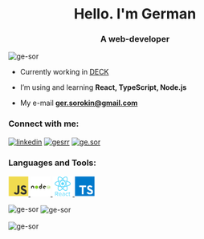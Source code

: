 <h1 align="center">Hello. I'm German</h1>
<h3 align="center">A web-developer</h3>

<p align="left"> <img src="https://komarev.com/ghpvc/?username=ge-sor&label=Profile%20views&color=0e75b6&style=flat" alt="ge-sor" /> </p>

- Currently working in [DECK](https://deck.lc/)

- I’m using and learning **React, TypeScript, Node.js**

- My e-mail **ger.sorokin@gmail.com**

<h3 align="left">Connect with me:</h3>
<p align="left">
<a href="https://www.linkedin.com/in/gesor" target="blank"><img align="center" src="https://raw.githubusercontent.com/rahuldkjain/github-profile-readme-generator/master/src/images/icons/Social/linked-in-alt.svg" alt="linkedin" height="30" width="40" /></a>
<a href="https://fb.com/gesrr" target="blank"><img align="center" src="https://raw.githubusercontent.com/rahuldkjain/github-profile-readme-generator/master/src/images/icons/Social/facebook.svg" alt="gesrr" height="30" width="40" /></a>
<a href="https://instagram.com/ge.sor" target="blank"><img align="center" src="https://raw.githubusercontent.com/rahuldkjain/github-profile-readme-generator/master/src/images/icons/Social/instagram.svg" alt="ge.sor" height="30" width="40" /></a>
</p>

<h3 align="left">Languages and Tools:</h3>
<p align="left"> <a href="https://developer.mozilla.org/en-US/docs/Web/JavaScript" target="_blank" rel="noreferrer"> <img src="https://raw.githubusercontent.com/devicons/devicon/master/icons/javascript/javascript-original.svg" alt="javascript" width="40" height="40"/> </a> <a href="https://nodejs.org" target="_blank" rel="noreferrer"> <img src="https://raw.githubusercontent.com/devicons/devicon/master/icons/nodejs/nodejs-original-wordmark.svg" alt="nodejs" width="40" height="40"/> </a> <a href="https://reactjs.org/" target="_blank" rel="noreferrer"> <img src="https://raw.githubusercontent.com/devicons/devicon/master/icons/react/react-original-wordmark.svg" alt="react" width="40" height="40"/> </a> <a href="https://www.typescriptlang.org/" target="_blank" rel="noreferrer"> <img src="https://raw.githubusercontent.com/devicons/devicon/master/icons/typescript/typescript-original.svg" alt="typescript" width="40" height="40"/> </a> </p>

<p><img align="left" src="https://github-readme-stats.vercel.app/api/top-langs?username=ge-sor&show_icons=true&locale=en&layout=compact" alt="ge-sor" /></p>

<p>&nbsp;<img align="center" src="https://github-readme-stats.vercel.app/api?username=ge-sor&show_icons=true&locale=en" alt="ge-sor" /></p>

<p><img align="center" src="https://github-readme-streak-stats.herokuapp.com/?user=ge-sor&" alt="ge-sor" /></p>

